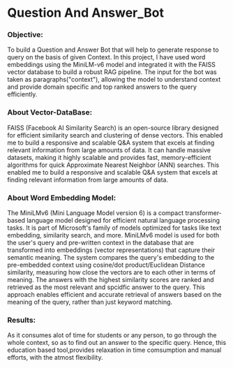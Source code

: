 # Question And Answer_Bot
### Objective: 
To build a Question and Answer Bot that will help to generate response to query on the basis of given Context.
In this project, I have used word embeddings using the MiniLM-v6 model and integrated it with the FAISS vector database to build a robust RAG pipeline. The input for the bot was taken as paragraphs("context"), allowing the model to understand context and provide domain specific and top ranked answers to the query efficiently.

### About Vector-DataBase:
FAISS (Facebook AI Similarity Search) is an open-source library designed for efficient similarity search and clustering of dense vectors. This enabled me to build a responsive and scalable Q&A system that excels at finding relevant information from large amounts of data.
It can handle massive datasets, making it highly scalable and provides fast, memory-efficient algorithms for quick Approximate Nearest Neighbor (ANN) searches. This enabled me to build a responsive and scalable Q&A system that excels at finding relevant information from large amounts of data.

### About Word Embedding Model:
The MiniLMv6 (Mini Language Model version 6) is a compact transformer-based language model designed for efficient natural language processing tasks. It is part of Microsoft's family of models optimized for tasks like text embedding, similarity search, and more.
MiniLMv6 model is used for both the user's query and pre-written context in the database that are transformed into embeddings (vector representations) that capture their semantic meaning. The system compares the query's embedding to the pre-embedded context using cosine/dot product/Euclidean Distance similarity, measuring how close the vectors are to each other in terms of meaning. The answers with the highest similarity scores are ranked and retrieved as the most relevant and spcidfic answer to the query. This approach enables efficient and accurate retrieval of answers based on the meaning of the query, rather than just keyword matching.

### Results:
As it consumes alot of time for students or any person, to go through the whole context, so as to find out an answer to the specific query. Hence, this education based tool,provides relaxation in time comsumption and manual efforts, with the atmost flexibility.
